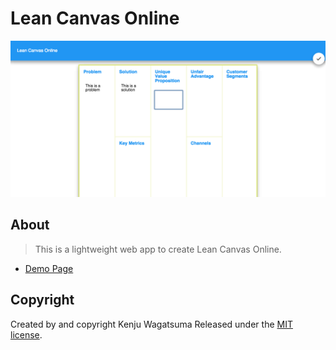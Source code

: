 # Lean Canvas Online

<img src="img/screenshot.png" alt=""/>

## About

> This is a lightweight web app to create Lean Canvas Online.

- [Demo Page](http://kenju.github.io/LeanCanvasOnline/)

## Copyright

Created by and copyright Kenju Wagatsuma Released under the [MIT license](https://github.com/KENJU/LeanCanvasOnline/blob/master/LICENSE).